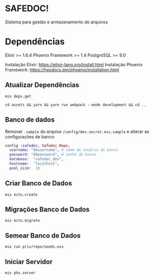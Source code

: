 # SAFEDOC!

Sistema para gestão e armazenamento de arquivos

# Dependências

Elixir >= 1.6.4
Phoenix Framework >= 1.4
PostgreSQL >= 9.0

Instalação Elixir: https://elixir-lang.org/install.html
Instalação Phoenix Framework: https://hexdocs.pm/phoenix/installation.html

## Atualizar Dependências

```shell
mix deps.get
```
```shell
cd assets && yarn && yarn run webpack --mode development && cd ..
```

## Banco de dados

Remover `.sample` do arquivo `/config/dev.secret.exs.sample` e alterar as configurações de banco:

```elixir
config :safedoc, Safedoc.Repo,
  username: "dbusername", # nome de usuário do banco
  password: "dbpassword", # senha do banco
  database:  "safedoc_dev",
  hostname:  "localhost",
  pool_size:  10
```

## Criar Banco de Dados

```shell
mix ecto.create
```

## Migrações Banco de Dados

```shell
mix ecto.migrate
```

## Semear Banco de Dados

```shell
mix run priv/repo/seeds.exs
```

## Iniciar Servidor

```shell
mix phx.server
```
